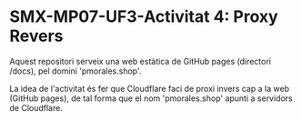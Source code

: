 # SMX-MP07-UF3-Activitat 4: Proxy Revers

Aquest repositori serveix una web estàtica de GitHub pages (directori /docs), pel domini 'pmorales.shop'.

La idea de l'activitat és fer que Cloudflare faci de proxi invers cap a la web (GitHub pages), de tal forma que el nom 'pmorales.shop' apunti a servidors de Cloudflare.
